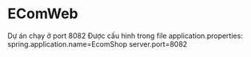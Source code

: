 # EComWeb

Dự án chạy ở port 8082
Được cấu hình trong file application.properties:
spring.application.name=EcomShop
server.port=8082
